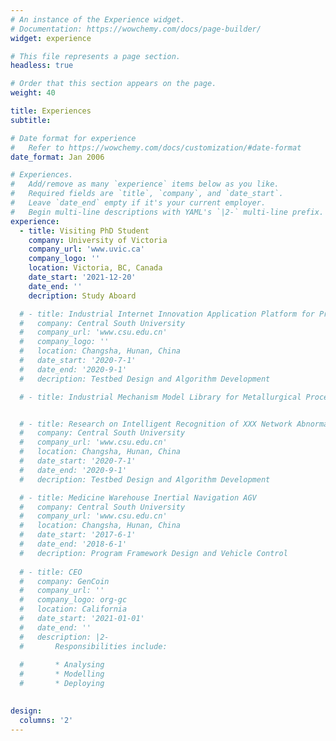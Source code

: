 ```yaml
---
# An instance of the Experience widget.
# Documentation: https://wowchemy.com/docs/page-builder/
widget: experience

# This file represents a page section.
headless: true

# Order that this section appears on the page.
weight: 40

title: Experiences
subtitle:

# Date format for experience
#   Refer to https://wowchemy.com/docs/customization/#date-format
date_format: Jan 2006

# Experiences.
#   Add/remove as many `experience` items below as you like.
#   Required fields are `title`, `company`, and `date_start`.
#   Leave `date_end` empty if it's your current employer.
#   Begin multi-line descriptions with YAML's `|2-` multi-line prefix.
experience:
  - title: Visiting PhD Student
    company: University of Victoria
    company_url: 'www.uvic.ca'
    company_logo: ''
    location: Victoria, BC, Canada
    date_start: '2021-12-20'
    date_end: ''
    decription: Study Aboard

  # - title: Industrial Internet Innovation Application Platform for Process Industry
  #   company: Central South University
  #   company_url: 'www.csu.edu.cn'
  #   company_logo: ''
  #   location: Changsha, Hunan, China
  #   date_start: '2020-7-1'
  #   date_end: '2020-9-1'
  #   decription: Testbed Design and Algorithm Development

  # - title: Industrial Mechanism Model Library for Metallurgical Process Industry


  # - title: Research on Intelligent Recognition of XXX Network Abnormal Behavior
  #   company: Central South University
  #   company_url: 'www.csu.edu.cn'
  #   location: Changsha, Hunan, China
  #   date_start: '2020-7-1'
  #   date_end: '2020-9-1'
  #   decription: Testbed Design and Algorithm Development

  # - title: Medicine Warehouse Inertial Navigation AGV
  #   company: Central South University
  #   company_url: 'www.csu.edu.cn'
  #   location: Changsha, Hunan, China
  #   date_start: '2017-6-1'
  #   date_end: '2018-6-1'
  #   decription: Program Framework Design and Vehicle Control
  
  # - title: CEO
  #   company: GenCoin
  #   company_url: ''
  #   company_logo: org-gc
  #   location: California
  #   date_start: '2021-01-01'
  #   date_end: ''
  #   description: |2-
  #       Responsibilities include:
        
  #       * Analysing
  #       * Modelling
  #       * Deploying
        

design:
  columns: '2'
---
```

